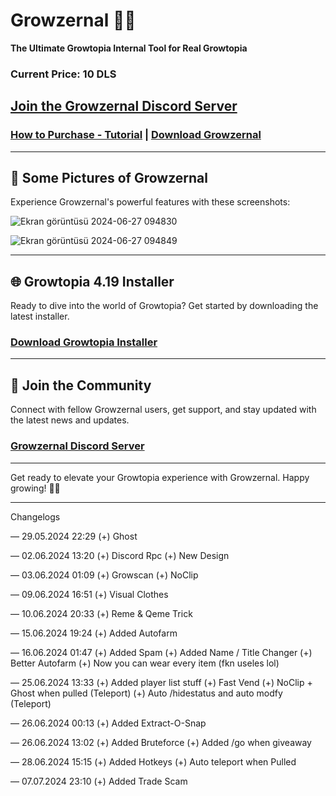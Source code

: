 # Growzernal 🌟🔥
**The Ultimate Growtopia Internal Tool for Real Growtopia**

### Current Price: **10 DLS**

## [Join the Growzernal Discord Server](https://discord.gg/SfUQG7ryxF)

### [How to Purchase - Tutorial](https://discord.com/channels/1237858709724467230/1251499847861927936/1251502410002595952) | [Download Growzernal](https://cdn.discordapp.com/attachments/1237864053196455967/1259260300318740611/Growzernal.rar?ex=668b090b&is=6689b78b&hm=9a84c332e5ff172c0866346cb0b9e96ac27facd868adaebfdbc881a72ef2c955&)

---

## 📸 Some Pictures of Growzernal
Experience Growzernal's powerful features with these screenshots:

![Ekran görüntüsü 2024-06-27 094830](https://github.com/kizetf/Growzernal/assets/135320386/9a29cca9-efb2-4c14-8219-ab98e1734e70)

![Ekran görüntüsü 2024-06-27 094849](https://github.com/kizetf/Growzernal/assets/135320386/8a6b312e-b235-4e68-b33a-1118066de284)

---

## 🌐 Growtopia 4.19 Installer
Ready to dive into the world of Growtopia? Get started by downloading the latest installer.

### [Download Growtopia Installer](https://ubistatic-a.akamaihd.net/0098/594764/GrowtopiaInstaller.exe)

---

## 🎉 Join the Community
Connect with fellow Growzernal users, get support, and stay updated with the latest news and updates.

### [Growzernal Discord Server](https://discord.gg/SfUQG7ryxF)

---

Get ready to elevate your Growtopia experience with Growzernal. Happy growing! 🌟🔥

---

Changelogs

 — 29.05.2024 22:29
 (+) Ghost

 — 02.06.2024 13:20
 (+) Discord Rpc
 (+) New Design

— 03.06.2024 01:09
(+) Growscan
(+) NoClip

 — 09.06.2024 16:51
 (+) Visual Clothes

 — 10.06.2024 20:33
 (+) Reme & Qeme Trick

— 15.06.2024 19:24
(+) Added Autofarm

 — 16.06.2024 01:47
(+) Added Spam
(+) Added Name / Title Changer
(+) Better Autofarm 
(+) Now you can wear every item (fkn useles lol)

 — 25.06.2024 13:33
(+) Added player list stuff 
(+) Fast Vend
(+) NoClip + Ghost when pulled (Teleport)
(+) Auto /hidestatus and auto modfy (Teleport) 

— 26.06.2024 00:13
(+) Added Extract-O-Snap

— 26.06.2024 13:02
(+) Added Bruteforce
(+)  Added /go when giveaway 

 — 28.06.2024 15:15
(+) Added Hotkeys
(+) Auto teleport when Pulled

— 07.07.2024 23:10
(+) Added Trade Scam




